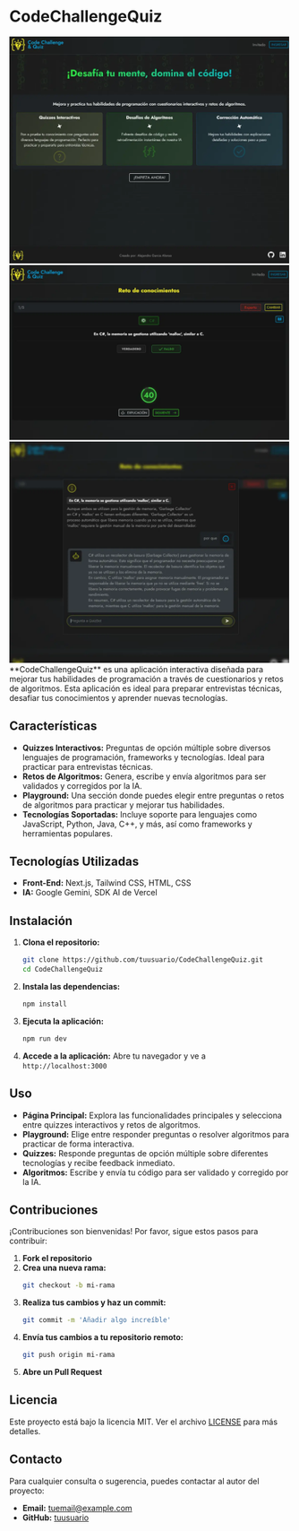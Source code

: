 # CodeChallengeQuiz

<img src="https://raw.githubusercontent.com/AletzMan/ImagesStorage/main/code_challenge/Screenshot%202024-08-06%20033249.webp" alt="Vista Principal" width="500"/>
<img src="https://raw.githubusercontent.com/AletzMan/ImagesStorage/main/code_challenge/Screenshot%202024-08-06%20033503.webp" alt="Vista Principal" width="500"/>
<img src="https://raw.githubusercontent.com/AletzMan/ImagesStorage/main/code_challenge/Screenshot%202024-08-06%20033539.webp" alt="Vista Principal" width="500"/>
**CodeChallengeQuiz** es una aplicación interactiva diseñada para mejorar tus habilidades de programación a través de cuestionarios y retos de algoritmos. Esta aplicación es ideal para preparar entrevistas técnicas, desafiar tus conocimientos y aprender nuevas tecnologías.

## Características

- **Quizzes Interactivos:** Preguntas de opción múltiple sobre diversos lenguajes de programación, frameworks y tecnologías. Ideal para practicar para entrevistas técnicas.
- **Retos de Algoritmos:** Genera, escribe y envía algoritmos para ser validados y corregidos por la IA.
- **Playground:** Una sección donde puedes elegir entre preguntas o retos de algoritmos para practicar y mejorar tus habilidades.
- **Tecnologías Soportadas:** Incluye soporte para lenguajes como JavaScript, Python, Java, C++, y más, así como frameworks y herramientas populares.

## Tecnologías Utilizadas

- **Front-End:** Next.js, Tailwind CSS, HTML, CSS
- **IA:** Google Gemini, SDK AI de Vercel

## Instalación

1. **Clona el repositorio:**
    ```sh
    git clone https://github.com/tuusuario/CodeChallengeQuiz.git
    cd CodeChallengeQuiz
    ```

2. **Instala las dependencias:**
    ```sh
    npm install
    ```

3. **Ejecuta la aplicación:**
    ```sh
    npm run dev
    ```

4. **Accede a la aplicación:**
    Abre tu navegador y ve a `http://localhost:3000`

## Uso

- **Página Principal:** Explora las funcionalidades principales y selecciona entre quizzes interactivos y retos de algoritmos.
- **Playground:** Elige entre responder preguntas o resolver algoritmos para practicar de forma interactiva.
- **Quizzes:** Responde preguntas de opción múltiple sobre diferentes tecnologías y recibe feedback inmediato.
- **Algoritmos:** Escribe y envía tu código para ser validado y corregido por la IA.

## Contribuciones

¡Contribuciones son bienvenidas! Por favor, sigue estos pasos para contribuir:

1. **Fork el repositorio**
2. **Crea una nueva rama:**
    ```sh
    git checkout -b mi-rama
    ```
3. **Realiza tus cambios y haz un commit:**
    ```sh
    git commit -m 'Añadir algo increíble'
    ```
4. **Envía tus cambios a tu repositorio remoto:**
    ```sh
    git push origin mi-rama
    ```
5. **Abre un Pull Request**

## Licencia

Este proyecto está bajo la licencia MIT. Ver el archivo [LICENSE](LICENSE) para más detalles.

## Contacto

Para cualquier consulta o sugerencia, puedes contactar al autor del proyecto:

- **Email:** [tuemail@example.com](mailto:tuemail@example.com)
- **GitHub:** [tuusuario](https://github.com/tuusuario)
